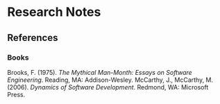 Research Notes
==============

## References

### Books

Brooks, F. (1975). _The Mythical Man-Month: Essays on Software Engineering_. Reading, MA: Addison-Wesley.
McCarthy, J., McCarthy, M. (2006). _Dynamics of Software Development_. Redmond, WA: Microsoft Press.
